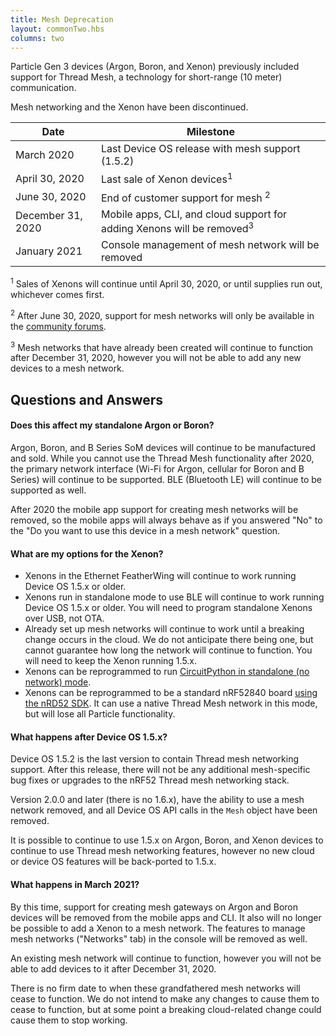 ```yaml
---
title: Mesh Deprecation
layout: commonTwo.hbs
columns: two
---
```


Particle Gen 3 devices (Argon, Boron, and Xenon) previously included support for Thread Mesh, a technology for short-range (10 meter) communication. 

Mesh networking and the Xenon have been discontinued.

| Date | Milestone |
| ---  | --- |
| March 2020 | Last Device OS release with mesh support (1.5.2) |
| April 30, 2020 | Last sale of Xenon devices<sup>1</sup> |
| June 30, 2020 | End of customer support for mesh <sup>2</sup> | 
| December 31, 2020 | Mobile apps, CLI, and cloud support for adding Xenons will be removed<sup>3</sup> |
| January 2021 | Console management of mesh network will be removed |

<sup>1</sup> Sales of Xenons will continue until April 30, 2020, or until supplies run out, whichever comes first.

<sup>2</sup> After June 30, 2020, support for mesh networks will only be available in the [community forums](https://community.particle.io).

<sup>3</sup> Mesh networks that have already been created will continue to function after December 31, 2020, however you will not be able to add any new devices to a mesh network.

## Questions and Answers

#### Does this affect my standalone Argon or Boron?

Argon, Boron, and B Series SoM devices will continue to be manufactured and sold. While you cannot use the Thread Mesh functionality after 2020, the primary network interface (Wi-Fi for Argon, cellular for Boron and B Series) will continue to be supported. BLE (Bluetooth LE) will continue to be supported as well.

After 2020 the mobile app support for creating mesh networks will be removed, so the mobile apps will always behave as if you answered "No" to the "Do you want to use this device in a mesh network" question.


#### What are my options for the Xenon?

- Xenons in the Ethernet FeatherWing will continue to work running Device OS 1.5.x or older.
- Xenons run in standalone mode to use BLE will continue to work running Device OS 1.5.x or older. You will need to program standalone Xenons over USB, not OTA.
- Already set up mesh networks will continue to work until a breaking change occurs in the cloud. We do not anticipate there being one, but cannot guarantee how long the network will continue to function. You will need to keep the Xenon running 1.5.x.
- Xenons can be reprogrammed to run [CircuitPython in standalone (no network) mode](/archives/xenon-circuit-python/).
- Xenons can be reprogrammed to be a standard nRF52840 board [using the nRD52 SDK](/reference/discontinued/hardware/xenon-nordic-sdk/). It can use a native Thread Mesh network in this mode, but will lose all Particle functionality.

#### What happens after Device OS 1.5.x?

Device OS 1.5.2 is the last version to contain Thread mesh networking support. After this release, there will not be any additional mesh-specific bug fixes or upgrades to the nRF52 Thread mesh networking stack.

Version 2.0.0 and later (there is no 1.6.x), have the ability to use a mesh network removed, and all Device OS API calls in the `Mesh` object have been removed.

It is possible to continue to use 1.5.x on Argon, Boron, and Xenon devices to continue to use Thread mesh networking features, however no new cloud or device OS features will be back-ported to 1.5.x.

#### What happens in March 2021?

By this time, support for creating mesh gateways on Argon and Boron devices will be removed from the mobile apps and CLI. It also will no longer be possible to add a Xenon to a mesh network. The features to manage mesh networks ("Networks" tab) in the console will be removed as well.

An existing mesh network will continue to function, however you will not be able to add devices to it after December 31, 2020.

There is no firm date to when these grandfathered mesh networks will cease to function. We do not intend to make any changes to cause them to cease to function, but at some point a breaking cloud-related change could cause them to stop working.

